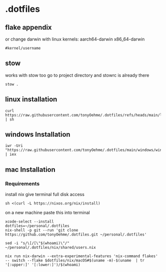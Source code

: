 # .dotfiles

## flake appendix
or change darwin with linux
kernels:
aarch64-darwin
x86_64-darwin
```
#kernel/username
```
## stow
works with stow too go to project directory and stowrc is already there
```
stow .
```
## linux installation
```
curl https://raw.githubusercontent.com/tonyOehme/.dotfiles/refs/heads/main/linuxinstall.sh | sh
```
## windows Installation
```
iwr -Uri "https://raw.githubusercontent.com/tonyOehme/.dotfiles/main/windows/windows.ps1" | iex
```
## mac Installation
### Requirements

install nix
give terminal full disk access
```
sh <(curl -L https://nixos.org/nix/install)
```

on a new machine paste this into terminal
```
xcode-select --install
dotfiles=~/personal/.dotfiles
nix-shell -p git --run 'git clone https://github.com/tonyOehme/.dotfiles.git ~/personal/.dotfiles'

sed -i "s/\[/[\"$(whoami)\"/" ~/personal/.dotfiles/nix/shared/users.nix

nix run nix-darwin --extra-experimental-features 'nix-command flakes' -- switch --flake $dotfiles/nix/macOS#$(uname -m)-$(uname  | tr '[:upper:]' '[:lower:]')/$(whoami)
```
